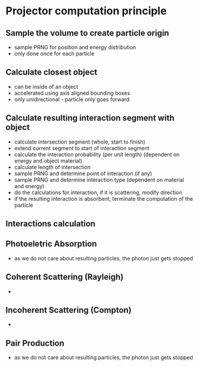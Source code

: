 # Projector computation principle

## Sample the volume to create particle origin
- sample PRNG for position and energy distribution
- only done once for each particle

## Calculate closest object
- can be inside of an object
- accelerated using axis aligned bounding boxes
- only unidirectional - particle only goes forward

## Calculate resulting interaction segment with object
- calculate intersection segment (whole, start to finish)
- extend current segment to start of interaction segment
- calculate the interaction probability (per unit length) (dependent on energy and object material)
- calculate length of intersection
- sample PRNG and determine point of interaction (if any)
- sample PRNG and determine interaction type (dependent on material and energy)
- do the calculations for interaction, if it is scattering, modify direction
- if the resulting interaction is absorbent, terminate the computation of the particle

## Interactions calculation

## Photoeletric Absorption
- as we do not care about resulting particles, the photon just gets stopped

## Coherent Scattering (Rayleigh)
-

## Incoherent Scattering (Compton)
-

## Pair Production
- as we do not care about resulting particles, the photon just gets stopped
